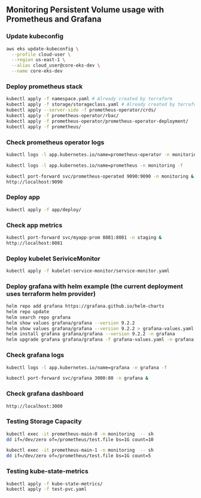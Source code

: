 ## Monitoring Persistent Volume usage with Prometheus and Grafana

### Update kubeconfig

```bash
aws eks update-kubeconfig \
  --profile cloud-user \
  --region us-east-1 \
  --alias cloud_user@core-eks-dev \
  --name core-eks-dev
```
### Deploy prometheus stack

```bash
kubectl apply -f namespace.yaml # Already created by terraform
kubectl apply -f storage/storageclass.yaml # Already created by terraform
kubectl apply --server-side -f prometheus-operator/crds/
kubectl apply -f prometheus-operator/rbac/
kubectl apply -f prometheus-operator/prometheus-operator-deployment/
kubectl apply -f prometheus/
```

### Check prometheus operator logs

```bash
kubectl logs -l app.kubernetes.io/name=prometheus-operator -n monitoring -f
```
```bash
kubectl logs -l app.kubernetes.io/name=prometheus -n monitoring -f
```
```bash
kubectl port-forward svc/prometheus-operated 9090:9090 -n monitoring &
http://localhost:9090
```

### Deploy app
```bash
kubectl apply -f app/deploy/
```

### Check app metrics
```bash
kubectl port-forward svc/myapp-prom 8081:8081 -n staging &
http://localhost:8081
```

### Deploy kubelet SeriviceMonitor
```bash
kubectl apply -f kubelet-service-monitor/service-monitor.yaml
```

### Deploy grafana with helm example (the current deployment uses terraform helm provider)
```bash
helm repo add grafana https://grafana.github.io/helm-charts
helm repo update
helm search repo grafana
helm show values grafana/grafana --version 9.2.2
helm show values grafana/grafana --version 9.2.2 > grafana-values.yaml
helm install grafana grafana/grafana --version 9.2.2 -n grafana
helm upgrade grafana grafana/grafana -f grafana-values.yaml -n grafana
```

### Check grafana logs
```bash
kubectl logs -l app.kubernetes.io/name=grafana -n grafana -f
```
```bash
kubectl port-forward svc/grafana 3000:80 -n grafana &
```

### Check grafana dashboard
```bash
http://localhost:3000
```
### Testing Storage Capacity
```bash
kubectl exec -it prometheus-main-0 -n monitoring  -- sh 
dd if=/dev/zero of=/prometheus/test.file bs=1G count=10
```

```bash
kubectl exec -it prometheus-main-1 -n monitoring  -- sh 
dd if=/dev/zero of=/prometheus/test.file bs=1G count=5
```
### Testing kube-state-metrics
```bash
kubectl apply -f kube-state-metrics/
kubectl apply -f test-pvc.yaml
```
